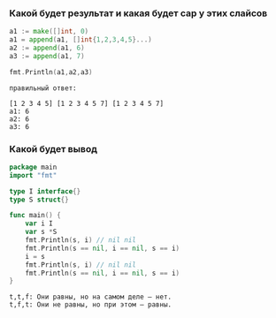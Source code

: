 ### Какой будет результат и какая будет cap у этих слайсов

```go
a1 := make([]int, 0)
a1 = append(a1, []int{1,2,3,4,5}...)
a2 := append(a1, 6)
a3 := append(a1, 7)

fmt.Println(a1,a2,a3)
```

```
правильный ответ:

[1 2 3 4 5] [1 2 3 4 5 7] [1 2 3 4 5 7]
a1: 6
a2: 6
a3: 6
```

### Какой будет вывод

```go
package main
import "fmt"

type I interface{}
type S struct{}

func main() {
    var i I
    var s *S
    fmt.Println(s, i) // nil nil
    fmt.Println(s == nil, i == nil, s == i) 
    i = s
    fmt.Println(s, i) // nil nil
    fmt.Println(s == nil, i == nil, s == i) 
}
```

```
t,t,f: Они равны, но на самом деле — нет.
t,f,t: Они не равны, но при этом — равны.
```